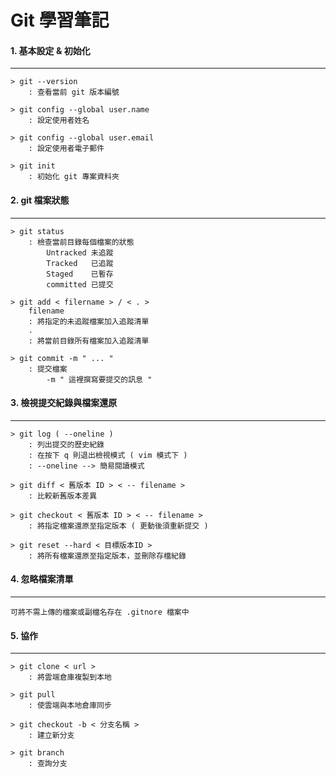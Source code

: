 # Git 學習筆記

#### 1. 基本設定 & 初始化
---

    > git --version
        : 查看當前 git 版本編號

    > git config --global user.name
        : 設定使用者姓名

    > git config --global user.email
        : 設定使用者電子郵件

    > git init
        : 初始化 git 專案資料夾

#### 2. git 檔案狀態
---

    > git status
        : 檢查當前目錄每個檔案的狀態
            Untracked 未追蹤
            Tracked   已追蹤
            Staged    已暫存
            committed 已提交

    > git add < filername > / < . >
        filename
        : 將指定的未追蹤檔案加入追蹤清單
        .
        : 將當前目錄所有檔案加入追蹤清單
    
    > git commit -m " ... "
        : 提交檔案
            -m " 這裡撰寫要提交的訊息 "

#### 3. 檢視提交紀錄與檔案還原
---

    > git log ( --oneline )
        : 列出提交的歷史紀錄
        : 在按下 q 則退出檢視模式 ( vim 模式下 )
        : --oneline --> 簡易閱讀模式

    > git diff < 舊版本 ID > < -- filename >
        : 比較新舊版本差異
    
    > git checkout < 舊版本 ID > < -- filename >
        : 將指定檔案還原至指定版本 ( 更動後須重新提交 )
        
    > git reset --hard < 目標版本ID >
        : 將所有檔案還原至指定版本，並刪除存檔紀錄

#### 4. 忽略檔案清單
---
    可將不需上傳的檔案或副檔名存在 .gitnore 檔案中

#### 5. 協作
---
    
    > git clone < url >
        : 將雲端倉庫複製到本地
    
    > git pull
        : 使雲端與本地倉庫同步
    
    > git checkout -b < 分支名稱 >
        : 建立新分支
    
    > git branch
        : 查詢分支